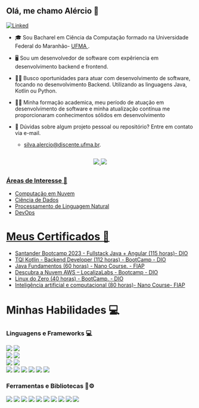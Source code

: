 <!--
**alerciosilva9/alerciosilva9** is a ✨ _special_ ✨ repository because its `README.md` (this file) appears on your GitHub profile.
-->
  
## Olá, me chamo Alércio  🙋


<a href="https://www.linkedin.com/in/alerciosilva/">
  <img  alt="Linked" width="22px" src="https://raw.githubusercontent.com/gilbarbara/logos/bea0759cf5fbfaad7e92e6032ff9481dd82de561/logos/linkedin-icon.svg" />
</a>





<!--LATTES
<a href="http://lattes.cnpq.br/4253412015055612">
  <img align="left" alt="Abhishek's LinkedIN" width="22px" src="https://www.ufpb.br/ppgs/contents/imagens/logo-lattes.png/@@images/image.png" />
</a>
-->



<br />

<p align="left">

- 🎓 Sou Bacharel em Ciência da Computação formado na Universidade Federal do Maranhão- [UFMA ](https://portais.ufma.br/PortalUfma/). 
- :desktop_computer: Sou um desenvolvedor de software com expêriencia em desenvolvimento backend e frontend.
- 👨‍💻  Busco oportunidades para atuar com desenvolvimento de software, focando no desenvolvimento Backend. Utilizando as linguagens Java, Kotlin ou Python.
- :man_teacher: Minha formação academica, meu período de atuação em desenvolvimento de software e minha atualização contínua me proporcionaram conhecimentos sólidos em desenvolvimento

- 💼 Dúvidas sobre algum projeto pessoal ou repositório? Entre em contato via e-mail. 
	- silva.alercio@discente.ufma.br. 

## 


<div align="center">
  <a href="https://github.com/alerciosilva9">
<img height="180em" src="https://github-readme-stats.vercel.app/api/top-langs/?username=alerciosilva9&layout=compact&langs_count=7&theme=dracula"/>
  <img height="180em" src="https://github-readme-stats.vercel.app/api?username=alerciosilva9&show_icons=true&theme=dracula&include_all_commits=true&count_private=true"/>
  
</div>

## 

### Áreas de Interesse :round_pushpin:

- Computação em Nuvem
- Ciência de Dados
- Processamento de Linguagem Natural
- DevOps

# Meus Certificados :scroll:
- <a href="https://www.dio.me/certificate/CACF6F1C/share">Santander Bootcamp 2023 - Fullstack Java + Angular (115 horas)- DIO</a>
- <a href="https://www.dio.me/certificate/E1804905/share">TQI Kotlin - Backend Developer (112 horas) - BootCamp - DIO</a>
- <a href="https://on.fiap.com.br/pluginfile.php/1/local_nanocourses/certificado_nanocourse/33457/549f20ae60c2aee7fe0171a369e87323/certificado.png">Java Fundamentos (60 horas) - Nano Course. - FIAP</a>
- <a href="https://www.dio.me/certificate/736076DB/share">Descubra a Nuvem AWS – LocalizaLabs - Bootcamp - DIO</a>
- <a href="https://www.dio.me/certificate/68EEDB16/share">Linux do Zero (40 horas) - BootCamp. - DIO</a>
- <a href="https://on.fiap.com.br/pluginfile.php/1/local_nanocourses/certificado_nanocourse/48559/395fe2e395a5bf969788b40f4261cb56/certificado.png">Inteligência artificial e computacional (80 horas)- Nano Course- FIAP</a>




# Minhas Habilidades ‍💻



### Linguagens e Frameworks :computer:
<p>
<!--JAVA-->
<code><img height="45" src="https://img.shields.io/badge/Java-ED8B00?style=for-the-badge&logo=openjdk&logoColor=white"></code> 
<!--SPRING-->
<code><img height="45" src="https://img.shields.io/badge/Spring-6DB33F?style=for-the-badge&logo=spring&logoColor=white"></code> <br>
<!--PYTHON--> 
<code><img height="45" src="https://img.shields.io/badge/Python-FFD43B?style=for-the-badge&logo=python&logoColor=blue"></code>
<!--DJANGO-->
<code><img height="45" src="https://img.shields.io/badge/Django-092E20?style=for-the-badge&logo=django&logoColor=green"></code><br>
<!--KOTLIN-->
<code><img height="45" src="https://img.shields.io/badge/Kotlin-0095D5?&style=for-the-badge&logo=kotlin&logoColor=white"></code>
<!--C-->
<code><img height="45" src="https://img.shields.io/badge/C-00599C?style=for-the-badge&logo=c&logoColor=white"></code><br>
<!--HTML-->
<code><img height="40" src="https://img.shields.io/badge/HTML5-E34F26?style=for-the-badge&logo=html5&logoColor=white"></code>
<!--CSS-->
<code><img height="40" src="https://img.shields.io/badge/CSS3-1572B6?style=for-the-badge&logo=css3&logoColor=white"></code>
<!--JAVASCRIPT-->
<code><img height="40" src="https://img.shields.io/badge/JavaScript-323330?style=for-the-badge&logo=javascript&logoColor=F7DF1E"></code>
<code><img height="45" src="https://img.shields.io/badge/TypeScript-007ACC?style=for-the-badge&logo=typescript&logoColor=white"></code>
<!--ANGULAR-->
<code><img height="45" src="https://img.shields.io/badge/Angular-DD0031?style=for-the-badge&logo=angular&logoColor=white"></code>
<!--VUEJS-->
<code><img height="45" src="https://img.shields.io/badge/Vue%20js-35495E?style=for-the-badge&logo=vuedotjs&logoColor=4FC08D"></code>



### Ferramentas e Bibliotecas 🔧:gear:

<p>
<img src="https://img.shields.io/badge/OS-Windows-organge?logo=Windows">
<img src="https://img.shields.io/badge/OS-Linux-orange?logo=Linux">
<img src="https://img.shields.io/badge/Editor-VSCode-blue?logo=Visual%20Studio%20Code">
<img src="https://img.shields.io/badge/Editor-Intellij%20Idea-purple?logo=intellij-idea">
<img src="https://img.shields.io/badge/Editor-Eclipse-green?logo=Eclipse">

<img src="https://img.shields.io/badge/DataBase-MySQL-blue?logo=MySQL">
<img src="https://img.shields.io/badge/DataBase-PostgreSQL-blue?logo=postgresql">

<img src="https://img.shields.io/badge/Cloud-AWS-orange?logo=AWS">
<img src="https://img.shields.io/badge/Container-Docker-blue?logo=docker">

<img src="https://img.shields.io/badge/Library-Junit-red?logo=Junit">






<!--
</p>
<code><img height="40" src="https://avatars.githubusercontent.com/u/47703742?s=280&v=4"></code>
<code><img height="40" src="https://www.quintagroup.com/blog/blog-images/hero.png/@@images/851dccad-fdc3-4211-a791-50654c2357eb.png"></code>
<code><img height="40" src="https://www.kindpng.com/picc/m/100-1002417_love2d-logo-svg-hd-png-download.png"></code>
<code><img height="40" src="https://raw.githubusercontent.com/github/explore/80688e429a7d4ef2fca1e82350fe8e3517d3494d/topics/mysql/mysql.png"></code>
<code><img height="40" src="https://raw.githubusercontent.com/github/explore/80688e429a7d4ef2fca1e82350fe8e3517d3494d/topics/react/react.png"></code>
<code><img height="40" src="https://raw.githubusercontent.com/github/explore/5c058a388828bb5fde0bcafd4bc867b5bb3f26f3/topics/graphql/graphql.png"></code> 
<code><img height="40" src="https://raw.githubusercontent.com/github/explore/80688e429a7d4ef2fca1e82350fe8e3517d3494d/topics/firebase/firebase.png"></code>





https://komarev.com/ghpvc/?username=Alerciosilva9

